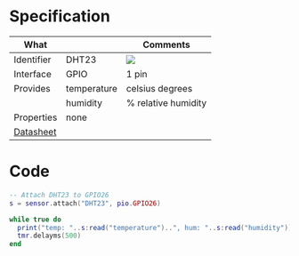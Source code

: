 # Specification

| What         |             | Comments                   |
|--------------|-------------|----------------------------|
| Identifier   | DHT23       |  ![](http://git.whitecatboard.org/dht23.png)                            |
| Interface    | GPIO        | 1 pin                      |
| Provides     | temperature | celsius degrees            |
|              | humidity    | % relative humidity        |
| Properties   | none        |                            |
| [Datasheet](https://kropochev.com/downloads/humidity/AM2301.pdf)    |             |                          |


# Code

```lua
-- Attach DHT23 to GPIO26
s = sensor.attach("DHT23", pio.GPIO26)

while true do
  print("temp: "..s:read("temperature")..", hum: "..s:read("humidity"))
  tmr.delayms(500)
end
```